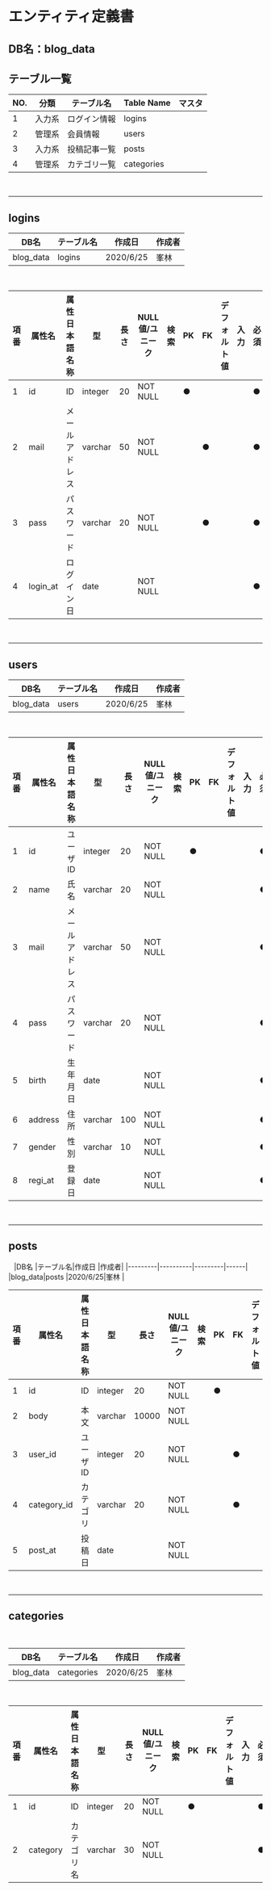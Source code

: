 # エンティティ定義書

## DB名：blog_data

## テーブル一覧

|NO.|分類    |テーブル名    |Table Name    |マスタ|
|---|--------|--------------|--------------|------|
|1  |入力系  |ログイン情報  |logins        |      |
|2  |管理系  |会員情報      |users         |      |
|3  |入力系  |投稿記事一覧  |posts         |      |
|4  |管理系  |カテゴリ一覧  |categories    |      |

&ensp;

***

## logins

|DB名     |テーブル名|作成日   |作成者|
|---------|----------|---------|------|
|blog_data|logins     |2020/6/25|峯林  |
&nbsp;


|項番|属性名     |属性日本語名称|型     |長さ |NULL値/ユニーク|検索|PK|FK|デフォルト値|入力|必須|備考/意味|
|----|-----------|--------------|-------|-----|---------------|----|--|--|------------|----|----|---------|
|1   |id         |ID            |integer|20   |NOT NULL       |    |● |  |            |    |●   |         |
|2   |mail       |メールアドレス|varchar|50   |NOT NULL       |    |  |● |            |    |●   |         |
|3   |pass       |パスワード    |varchar|20   |NOT NULL       |    |  |● |            |    |●   |         |
|4   |login_at   |ログイン日    |date   |     |NOT NULL       |    |  |  |            |    |●   |         |

&ensp;

***

## users

|DB名     |テーブル名|作成日   |作成者|
|---------|----------|---------|------|
|blog_data|users     |2020/6/25|峯林  |
&nbsp;


|項番|属性名     |属性日本語名称|型     |長さ |NULL値/ユニーク|検索|PK|FK|デフォルト値|入力|必須|備考/意味|
|----|-----------|--------------|-------|-----|---------------|----|--|--|------------|----|----|---------|
|1   |id         |ユーザID      |integer|20   |NOT NULL       |    |● |  |            |    |●   |         |
|2   |name       |氏名          |varchar|20   |NOT NULL       |    |  |  |            |    |●   |         |
|3   |mail       |メールアドレス|varchar|50   |NOT NULL       |    |  |  |            |    |●   |         |
|4   |pass       |パスワード    |varchar|20   |NOT NULL       |    |  |  |            |    |●   |         |
|5   |birth      |生年月日      |date   |     |NOT NULL       |    |  |  |            |    |●   |         |
|6   |address    |住所          |varchar|100  |NOT NULL       |    |  |  |            |    |●   |         |
|7   |gender     |性別          |varchar|10   |NOT NULL       |    |  |  |            |    |●   |         |
|8   |regi_at    |登録日        |date   |     |NOT NULL       |    |  |  |            |    |●   |         |

&ensp;

***
## posts

&ensp;
|DB名     |テーブル名|作成日   |作成者|
|---------|----------|---------|------|
|blog_data|posts     |2020/6/25|峯林  |
&nbsp;

|項番|属性名     |属性日本語名称|型     |長さ |NULL値/ユニーク|検索|PK|FK|デフォルト値|入力|必須|備考/意味|
|----|-----------|--------------|-------|-----|---------------|----|--|--|------------|----|----|---------|
|1   |id         |ID            |integer|20   |NOT NULL       |    |● |  |            |    |●   |         |
|2   |body       |本文          |varchar|10000|NOT NULL       |    |  |  |            |    |●   |         |
|3   |user_id    |ユーザID      |integer|20   |NOT NULL       |    |  |● |            |    |●   |         |
|4   |category_id|カテゴリ      |varchar|20   |NOT NULL       |    |  |● |            |    |●   |         |
|5   |post_at    |投稿日        |date   |     |NOT NULL       |    |  |  |            |    |●   |         |

&ensp;

***
## categories

&ensp;

|DB名     |テーブル名|作成日   |作成者|
|---------|----------|---------|------|
|blog_data|categories|2020/6/25|峯林  |
&nbsp;

|項番|属性名     |属性日本語名称|型     |長さ |NULL値/ユニーク|検索|PK|FK|デフォルト値|入力|必須|備考/意味|
|----|-----------|--------------|-------|-----|---------------|----|--|--|------------|----|----|---------|
|1   |id         |ID            |integer|20   |NOT NULL       |    |● |  |            |    |●   |         |
|2   |category   |カテゴリ名    |varchar|30   |NOT NULL       |    |  |  |            |    |●   |         |
